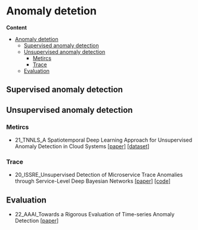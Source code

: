 # Anomaly detetion 

**Content**
- [Anomaly detetion](#anomaly-detetion)
  - [Supervised anomaly detection](#supervised-anomaly-detection)
  - [Unsupervised anomaly detection](#unsupervised-anomaly-detection)
    - [Metircs](#metircs)
    - [Trace](#trace)
  - [Evaluation](#evaluation)

## Supervised anomaly detection

## Unsupervised anomaly detection

### Metircs

- 21_TNNLS_A Spatiotemporal Deep Learning Approach for Unsupervised Anomaly Detection in Cloud Systems [[paper]](https://ieeexplore.ieee.org/document/9228885) [[dataset]](https://github.com/IntelligentDDS/TopoMAD)

### Trace

- 20_ISSRE_Unsupervised Detection of Microservice Trace Anomalies through Service-Level Deep Bayesian Networks [[paper]](https://ieeexplore.ieee.org/stamp/stamp.jsp?tp=&arnumber=9251058) [[code]](https://github.com/NetManAIOps/TraceAnomaly)


## Evaluation

- 22_AAAI_Towards a Rigorous Evaluation of Time-series Anomaly Detection [[paper](https://arxiv.org/pdf/2109.05257.pdf)]

